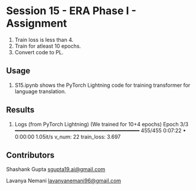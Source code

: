 # Session 15 - ERA Phase I - Assignment 

1. Train loss is less than 4.
2. Train for atleast 10 epochs.
3. Convert code to PL.

## Usage 
1. S15.ipynb shows the PyTorch Lightning code for training transformer for language translation.

## Results
1. Logs (from PyTorch Lightning) (We trained for 10+4 epochs)
Epoch 3/3  ━━━━━━━━━━━━━━━━━━━━━━━━━━━━━━━━━━━━━━━━ 455/455 0:07:22 • 0:00:00 1.05it/s v_num: 22 train_loss: 3.697 

Contributors
-------------------------
Shashank Gupta sgupta19.ai@gmail.com

Lavanya Nemani lavanyanemani96@gmail.com